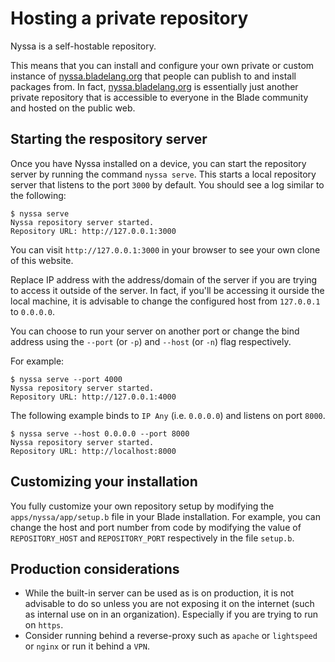 # Hosting a private repository

Nyssa is a self-hostable repository.

This means that you can install and configure your own private or custom instance of [nyssa.bladelang.org](https://nyssa.bladelang.org) that people can publish to and install packages from. In fact, [nyssa.bladelang.org](https://nyssa.bladelang.org) is essentially just another private repository that is accessible to everyone in the Blade community and hosted on the public web.

## Starting the respository server

Once you have Nyssa installed on a device, you can start the repository server by running the command `nyssa serve`. This starts a local repository server that listens to the port `3000` by default. You should see a log similar to the following:

```
$ nyssa serve
Nyssa repository server started.
Repository URL: http://127.0.0.1:3000
```

You can visit `http://127.0.0.1:3000` in your browser to see your own clone of this website. 

Replace IP address with the address/domain of the server if you are trying to access it outside of the server. In fact, if you'll be accessing it ourside the local machine, it is advisable to change the configured host from `127.0.0.1` to `0.0.0.0`.

You can choose to run your server on another port or change the bind address using the `--port` (or `-p`) and `--host` (or `-n`) flag respectively.

For example:

```
$ nyssa serve --port 4000
Nyssa repository server started.
Repository URL: http://127.0.0.1:4000
```

The following example binds to `IP Any` (i.e. `0.0.0.0`) and listens on port `8000`.

```
$ nyssa serve --host 0.0.0.0 --port 8000
Nyssa repository server started.
Repository URL: http://localhost:8000
```

## Customizing your installation

You fully customize your own repository setup by modifying the `apps/nyssa/app/setup.b` file in your Blade installation. For example, you can change the host and port number from code by modifying the value of `REPOSITORY_HOST` and `REPOSITORY_PORT` respectively in the file `setup.b`.

## Production considerations

- While the built-in server can be used as is on production, it is not advisable to do so unless you are not exposing it on the internet (such as internal use on in an organization). Especially if you are trying to run on `https`.
- Consider running behind a reverse-proxy such as `apache` or `lightspeed` or `nginx` or run it behind a `VPN`.

